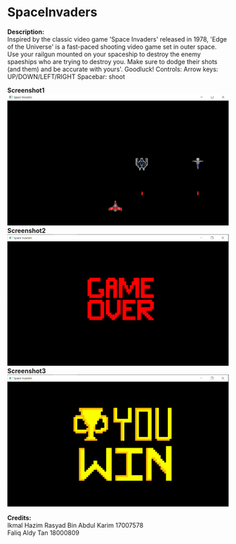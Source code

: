 # SpaceInvaders
<b>Description:</b></br>
Inspired by the classic video game 'Space Invaders' released in 1978, 'Edge of the Universe' is a fast-paced shooting video game set in outer space. Use your railgun mounted on your spaceship to destroy the enemy spaeships who are trying to destroy you. Make sure to dodge their shots (and them) and be accurate with yours'. Goodluck!
Controls:
Arrow keys: UP/DOWN/LEFT/RIGHT
Spacebar: shoot</br>

<b>Screenshot1</b></br>
![Screenshot1](Capture%201.png)</br>
<b>Screenshot2</b></br>
![Screenshot2](Capture%202.png)</br>
<b>Screenshot3</b></br>
![Screenshot3](Capture%203.png)</br>

<b>Credits:</b></br>
Ikmal Hazim Rasyad Bin Abdul Karim
17007578</br>
Faliq Aldy Tan
18000809</br>


